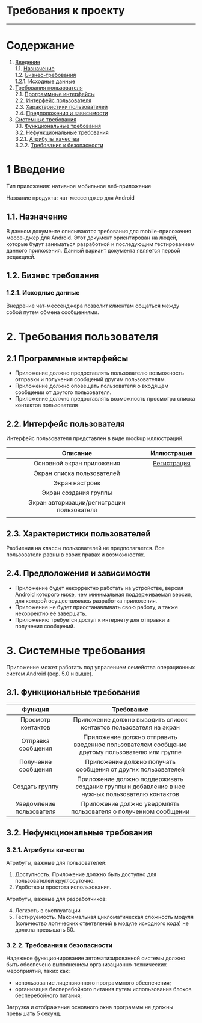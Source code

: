 ﻿# Требования к проекту
---

# Содержание

1. [Введение](#intro)  
1.1. [Назначение](#appointment)  
1.2. [Бизнес-требования](#business)  
1.2.1. [Исходные данные](#data)  
2. [Требования пользователя](#requirements)  
2.1. [Программные интерфейсы](#interfaces)  
2.2. [Интерфейс пользователя](#ui)  
2.3. [Характеристики пользователей](#users)  
2.4. [Предположения и зависимости](#dependence)  
3. [Системные требования](#systemreq)  
3.1. [Функциональные требования](#functionalreq)  
3.2. [Нефункциональные требования](#nonfunctionalreq)  
3.2.1. [Атрибуты качества](#qa)  
3.2.2. [Требования к безопасности](#security)  


<a name = "intro"/>

# 1 Введение

Тип приложения: нативное мобильное веб-приложение

Название продукта: чат-мессенджер для Android 


<a name = "appointment"/>

## 1.1. Назначение

В данном документе описываются требования для mobile-приложения мессенджер для Android. Этот документ ориентирован на людей, которые будут заниматься разработкой и последующим тестированием данного приложения. Данный вариант документа является первой редакцией.


<a name = "business"/>

## 1.2. Бизнес требования


<a name = "data"/>

### 1.2.1. Исходные данные

Внедрение чат-мессенджера позволит клиентам общаться между собой путем обмена сообщениями.


<a name = "requirements"/>

# 2. Требования пользователя


<a name = "interfaces"/>

## 2.1 Программные интерфейсы

* Приложение должно предоставлять пользователю возможность отправки и получения сообщений другим пользователям.
* Приложение должно оповещать пользователя о входящем сообщении от другого пользователя.
* Приложение должно предоставлять возможность просмотра списка контактов пользователя


<a name = "ui"/>

## 2.2. Интерфейс пользователя

Интерфейс пользователя представлен в виде mockup иллюстраций.

| Описание| Иллюстрация|
| :------: | :-------: |
| Основной экран приложения | [Регистрация](/Images/signIn.psd) |
| Экран списка пользователей |  |
| Экран настроек |  |
| Экран создания группы |  |
| Экран авторизации/регистрации пользователя |  |
|  |  |



<a name = "users"/>

## 2.3. Характеристики пользователей

Разбиения на классы пользователей не предполагается. Все пользователи равны в своих правах и возможностях.


<a name = "dependence"/>

## 2.4. Предположения и зависимости

* Приложение будет некорректно работать на устройстве, версия Android которого ниже, чем минимальная поддерживаемая версия, для которой осуществлялась разработка приложения.
* Приложение не будет приостанавливать свою работу, а также некорректно её завершать. 
* Приложению требуется доступ к интернету для отправки и получения сообщений.

<a name = "systemreq"/>

# 3. Системные требования

Приложение может работать под упралением семейства операционных систем Android (вер. 5.0 и выше).


<a name = "functionalreq"/>

## 3.1. Функциональные требования

| Функция | Требование |
| :------: | :-------: |
| Просмотр контактов | Приложение должно выводить список контактов пользователя на экран |
| Отправка сообщения | Приложение должно отправить введенное пользователем сообщение другому пользователю или группе |
| Получение сообщения | Приложение должно получать сообщения от других пользователей |
| Создать группу | Приложение должно поддерживать создание группы и добавление в нее нужных пользователю контактов |
| Уведомление пользователя | Приложение должно уведомлять пользователя о полученном сообщении |

 

<a name = "nonfunctionalreq"/>

## 3.2. Нефункциональные требования


<a name = "qa"/>

### 3.2.1. Атрибуты качества

Атрибуты, важные для пользователей:
1. Доступность. Приложение должно быть доступно для пользователей круглосуточно.
2. Удобство и простота использования. 

Атрибуты, важные для разработчиков:

4. Легкость в эксплуатации
5. Тестируемость. Максимальная цикломатическая сложность модуля (количество логических ответвлений в модуле исходного кода) не должна превышать 50.


<a name = "security"/>

### 3.2.2. Требования к безопасности

Надежное функционирование автоматизированной системы должно быть обеспечено выполнением организационно-технических мероприятий, таких как:

- использование лицензионного программного обеспечения;
- организация бесперебойного питания путем использования блоков бесперебойного питания;

Загрузка и отображение основного окна программы не должны превышать 5 секунд. 
